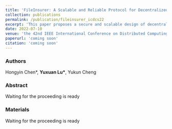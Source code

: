 ```yaml
---
title: 'FileInsurer: A Scalable and Reliable Protocol for Decentralized File Storage in Blockchain'
collection: publications
permalink: /publication/fileinsurer_icdcs22
excerpt: 'This paper proposes a secure and scalable design of decentralized storage network, named FileInsurer.'
date: 2022-07-10
venue: 'the 42nd IEEE International Conference on Distributed Computing Systems (ICDCS)'
paperurl: 'coming soon'
citation: 'coming soon' 
---
```

### Authors

Hongyin Chen\*, **Yuxuan Lu\***, Yukun Cheng

### Abstract

Waiting for the proceeding is ready

### Materials

Waiting for the proceeding is ready
